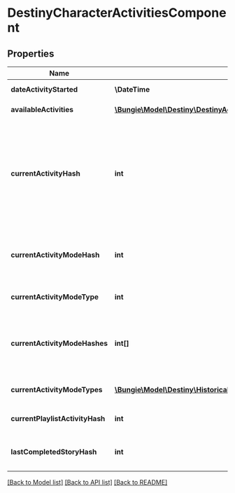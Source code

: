 # DestinyCharacterActivitiesComponent

## Properties
Name | Type | Description | Notes
------------ | ------------- | ------------- | -------------
**dateActivityStarted** | **\DateTime** | The last date that the user started playing an activity. | [optional] 
**availableActivities** | [**\Bungie\Model\Destiny\DestinyActivity[]**](DestinyActivity.md) | The list of activities that the user can play. | [optional] 
**currentActivityHash** | **int** | If the user is in an activity, this will be the hash of the Activity being played. Note that you must combine this info with currentActivityModeHash to get a real picture of what the user is doing right now. For instance, PVP \&quot;Activities\&quot; are just maps: it&#39;s the ActivityMode that determines what type of PVP game they&#39;re playing. | [optional] 
**currentActivityModeHash** | **int** | If the user is in an activity, this will be the hash of the activity mode being played. Combine with currentActivityHash to give a person a full picture of what they&#39;re doing right now. | [optional] 
**currentActivityModeType** | **int** | And the current activity&#39;s most specific mode type, if it can be found. | [optional] 
**currentActivityModeHashes** | **int[]** | If the user is in an activity, this will be the hashes of the DestinyActivityModeDefinition being played. Combine with currentActivityHash to give a person a full picture of what they&#39;re doing right now. | [optional] 
**currentActivityModeTypes** | [**\Bungie\Model\Destiny\HistoricalStats\Definitions\DestinyActivityModeType[]**](DestinyActivityModeType.md) | All Activity Modes that apply to the current activity being played, in enum form. | [optional] 
**currentPlaylistActivityHash** | **int** | If the user is in a playlist, this is the hash identifier for the playlist that they chose. | [optional] 
**lastCompletedStoryHash** | **int** | This will have the activity hash of the last completed story/campaign mission, in case you care about that. | [optional] 

[[Back to Model list]](../README.md#documentation-for-models) [[Back to API list]](../README.md#documentation-for-api-endpoints) [[Back to README]](../README.md)


